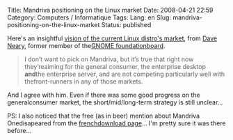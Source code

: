 Title: Mandriva positioning on the Linux market
Date: 2008-04-21 22:59
Category: Computers / Informatique
Tags:
Lang: en
Slug: mandriva-positioning-on-the-linux-market
Status: published

Here's an insightful [vision of the current Linux distro's market](\%22http://blogs.gnome.org/bolsh/2008/04/21/red-hat-novell-canonical-and-the-free-software-desktop\%22), from [Dave Neary](\%22http://blogs.gnome.org/bolsh\%22), former member of the[GNOME foundationboard](\%22http://foundation.gnome.org/about/\%22).

> I don’t want to pick on Mandriva, but it’s true that right now they’reaiming for the general consumer, the enterprise desktop **and**the enterprise server, and are not competing particularly well with thefront-runners in any of those markets.

And I agree with him. Even if there was some good progress on the generalconsumer market, the short/mid/long-term strategy is still unclear...

PS: I also noticed that the free (as in beer) mention about Mandriva Onedisapeared from the [frenchdownload page](\%22http://www.mandriva.com/fr\%22)... I'm pretty sure it was there before...
